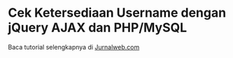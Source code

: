 <h1>Cek Ketersediaan Username dengan jQuery AJAX dan PHP/MySQL</h1>

Baca tutorial selengkapnya di <a href="http://www.jurnalweb.com/mengecek-ketersediaan-username-dengan-ajax-jquery-php-mysql">Jurnalweb.com</a>